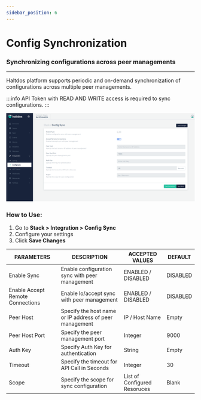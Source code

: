 ```yaml
---
sidebar_position: 6
---
```


# Config Synchronization

### Synchronizing configurations across peer managements

---

Haltdos platform supports periodic and on-demand synchronization of configurations across multiple peer managements. 

:::info
API Token with READ AND WRITE access is required to sync configurations.
:::

![config sync](/img/platform/v7/docs/config_sync_newui.png)

### How to Use:

1. Go to **Stack > Integration > Config Sync**
2. Configure your settings
3. Click **Save Changes**

| PARAMETERS       | DESCRIPTION                                              | ACCEPTED VALUES    | DEFAULT  |
|------------------|----------------------------------------------------------|--------------------|----------|
| Enable Sync      | Enable configuration sync with peer management           | ENABLED / DISABLED | DISABLED |
| Enable Accept Remote Connections | Enable lo/accept sync with peer management | ENABLED / DISABLED | DISABLED |
| Peer Host        | Specify the host name or IP address of peer management   | IP / Host Name     | Empty    |
| Peer Host Port   | Specify the peer management port                         | Integer            | 9000     |
| Auth Key         | Specify Auth Key for authentication                      | String             | Empty    |
| Timeout          | Specify the timeout for API Call in Seconds              | Integer            | 30       |
| Scope            | Specify the scope for sync configuration                 |  List of Configured Resoruces | Blank    |